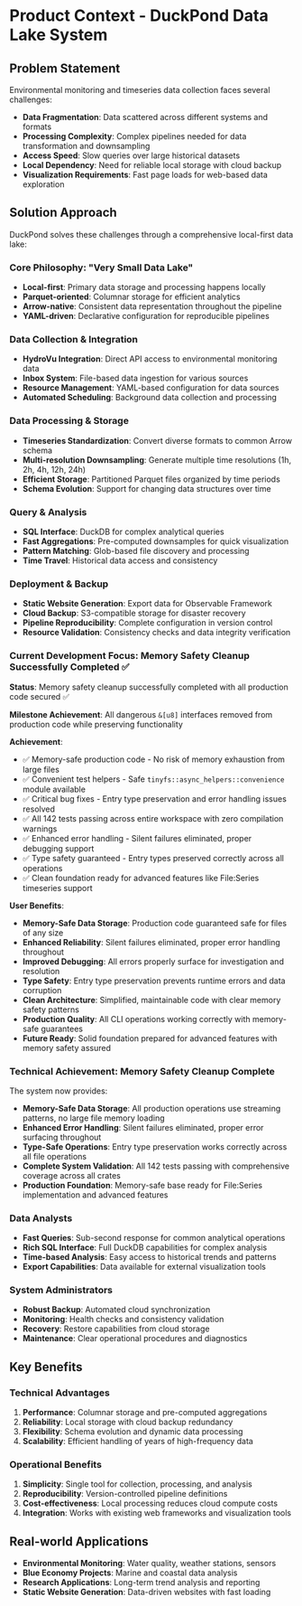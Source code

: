 # Product Context - DuckPond Data Lake System

## Problem Statement
Environmental monitoring and timeseries data collection faces several challenges:
- **Data Fragmentation**: Data scattered across different systems and formats
- **Processing Complexity**: Complex pipelines needed for data transformation and downsampling
- **Access Speed**: Slow queries over large historical datasets
- **Local Dependency**: Need for reliable local storage with cloud backup
- **Visualization Requirements**: Fast page loads for web-based data exploration

## Solution Approach
DuckPond solves these challenges through a comprehensive local-first data lake:

### Core Philosophy: "Very Small Data Lake"
- **Local-first**: Primary data storage and processing happens locally
- **Parquet-oriented**: Columnar storage for efficient analytics
- **Arrow-native**: Consistent data representation throughout the pipeline
- **YAML-driven**: Declarative configuration for reproducible pipelines

### Data Collection & Integration
- **HydroVu Integration**: Direct API access to environmental monitoring data
- **Inbox System**: File-based data ingestion for various sources
- **Resource Management**: YAML-based configuration for data sources
- **Automated Scheduling**: Background data collection and processing

### Data Processing & Storage
- **Timeseries Standardization**: Convert diverse formats to common Arrow schema
- **Multi-resolution Downsampling**: Generate multiple time resolutions (1h, 2h, 4h, 12h, 24h)
- **Efficient Storage**: Partitioned Parquet files organized by time periods
- **Schema Evolution**: Support for changing data structures over time

### Query & Analysis
- **SQL Interface**: DuckDB for complex analytical queries
- **Fast Aggregations**: Pre-computed downsamples for quick visualization
- **Pattern Matching**: Glob-based file discovery and processing
- **Time Travel**: Historical data access and consistency

### Deployment & Backup
- **Static Website Generation**: Export data for Observable Framework
- **Cloud Backup**: S3-compatible storage for disaster recovery
- **Pipeline Reproducibility**: Complete configuration in version control
- **Resource Validation**: Consistency checks and data integrity verification

### Current Development Focus: Memory Safety Cleanup Successfully Completed ✅

**Status**: Memory safety cleanup successfully completed with all production code secured ✅

**Milestone Achievement**: All dangerous `&[u8]` interfaces removed from production code while preserving functionality

**Achievement**: 
- ✅ Memory-safe production code - No risk of memory exhaustion from large files
- ✅ Convenient test helpers - Safe `tinyfs::async_helpers::convenience` module available
- ✅ Critical bug fixes - Entry type preservation and error handling issues resolved
- ✅ All 142 tests passing across entire workspace with zero compilation warnings
- ✅ Enhanced error handling - Silent failures eliminated, proper debugging support
- ✅ Type safety guaranteed - Entry types preserved correctly across all operations
- ✅ Clean foundation ready for advanced features like File:Series timeseries support

**User Benefits**:
- **Memory-Safe Data Storage**: Production code guaranteed safe for files of any size
- **Enhanced Reliability**: Silent failures eliminated, proper error handling throughout
- **Improved Debugging**: All errors properly surface for investigation and resolution
- **Type Safety**: Entry type preservation prevents runtime errors and data corruption
- **Clean Architecture**: Simplified, maintainable code with clear memory safety patterns
- **Production Quality**: All CLI operations working correctly with memory-safe guarantees
- **Future Ready**: Solid foundation prepared for advanced features with memory safety assured

### Technical Achievement: Memory Safety Cleanup Complete

The system now provides:
- **Memory-Safe Data Storage**: All production operations use streaming patterns, no large file memory loading
- **Enhanced Error Handling**: Silent failures eliminated, proper error surfacing throughout 
- **Type-Safe Operations**: Entry type preservation works correctly across all file operations
- **Complete System Validation**: All 142 tests passing with comprehensive coverage across all crates
- **Production Foundation**: Memory-safe base ready for File:Series implementation and advanced features

### Data Analysts
- **Fast Queries**: Sub-second response for common analytical operations
- **Rich SQL Interface**: Full DuckDB capabilities for complex analysis
- **Time-based Analysis**: Easy access to historical trends and patterns
- **Export Capabilities**: Data available for external visualization tools

### System Administrators
- **Robust Backup**: Automated cloud synchronization
- **Monitoring**: Health checks and consistency validation
- **Recovery**: Restore capabilities from cloud storage
- **Maintenance**: Clear operational procedures and diagnostics

## Key Benefits

### Technical Advantages
1. **Performance**: Columnar storage and pre-computed aggregations
2. **Reliability**: Local storage with cloud backup redundancy
3. **Flexibility**: Schema evolution and dynamic data processing
4. **Scalability**: Efficient handling of years of high-frequency data

### Operational Benefits
1. **Simplicity**: Single tool for collection, processing, and analysis
2. **Reproducibility**: Version-controlled pipeline definitions
3. **Cost-effectiveness**: Local processing reduces cloud compute costs
4. **Integration**: Works with existing web frameworks and visualization tools

## Real-world Applications
- **Environmental Monitoring**: Water quality, weather stations, sensors
- **Blue Economy Projects**: Marine and coastal data analysis
- **Research Applications**: Long-term trend analysis and reporting
- **Static Website Generation**: Data-driven websites with fast loading
